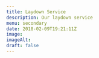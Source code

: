 ```yaml
---
title: Laydown Service
description: Our laydown service
menu: secondary
date: 2018-02-09T19:21:11Z
image:
imageAlt:
draft: false
---
```

